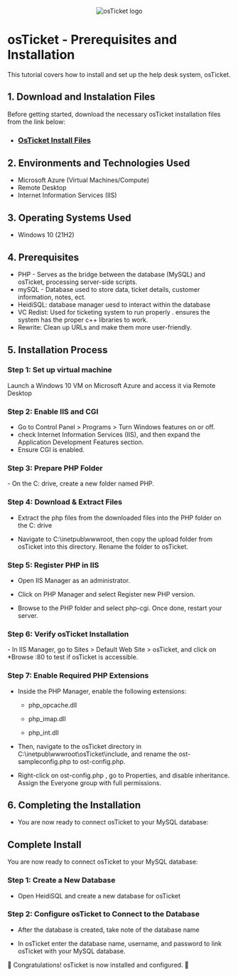 <p align="center">
<img src="https://i.imgur.com/Clzj7Xs.png" alt="osTicket logo"/>
</p>

<h1>osTicket - Prerequisites and Installation</h1>
This tutorial covers how to install and set up the help desk system, osTicket.<br />


<h2>1. Download and Instalation Files</h2>
Before getting started, download the necessary osTicket installation files from the link below:

- ### [OsTicket Install Files](https://drive.google.com/drive/u/0/folders/1zBOeA_lLiIJAMPvdahCGLg9wJqVeznbu)

<h2>2. Environments and Technologies Used</h2>

- Microsoft Azure (Virtual Machines/Compute)
- Remote Desktop
- Internet Information Services (IIS)

<h2>3. Operating Systems Used </h2>

- Windows 10</b> (21H2)

<h2>4. Prerequisites</h2>

- PHP - Serves as the bridge between the database (MySQL) and osTicket, processing server-side scripts.
- mySQL - Database used to store data, ticket details, customer information, notes, ect.
- HeidiSQL: database manager uesd to interact within the database
- VC Redist: Used for ticketing system to run properly . ensures the system has the proper c++ libraries to work.
- Rewrite: Clean up URLs and make them more user-friendly. 


<h2>5. Installation Process</h2>
<h3>Step 1: Set up virtual machine </h3>
Launch a Windows 10 VM on Microsoft Azure and access it via Remote Desktop

<h3>Step 2: Enable IIS and CGI</h3>

- Go to Control Panel > Programs > Turn Windows features on or off.
- check Internet Information Services (IIS), and then expand the Application Development Features section.
- Ensure CGI is enabled.

<h3>Step 3: Prepare PHP Folder</h3>
- On the C: drive, create a new folder named PHP.

<h3>Step 4: Download & Extract Files</h3>

- Extract the php files from the downloaded files into the PHP folder on the C: drive

- Navigate to C:\inetpub\wwwroot, then copy the upload folder from osTicket into this directory. Rename the folder to osTicket.

<h3>Step 5: Register PHP in IIS</h3>

- Open IIS Manager as an administrator.

- Click on PHP Manager and select Register new PHP version.

- Browse to the PHP folder and select php-cgi. Once done, restart your server.

<h3>Step 6: Verify osTicket Installation</h3>
- In IIS Manager, go to Sites > Default Web Site > osTicket, and click on *Browse :80 to test if osTicket is accessible.

<h3>Step 7: Enable Required PHP Extensions</h3>

- Inside the PHP Manager, enable the following extensions:

     - php_opcache.dll
  
     - php_imap.dll

     - php_int.dll
     
- Then, navigate to the osTicket directory in C:\inetpub\wwwroot\osTicket\include, and rename the ost-sampleconfig.php to ost-config.php.

- Right-click on  ost-config.php , go to Properties, and disable inheritance. Assign the Everyone group with full permissions.

<h2>6. Completing the Installation</h2>

- You are now ready to connect osTicket to your MySQL database:

<h2>Complete Install</h2>

You are now ready to connect osTicket to your MySQL database:

<h3>Step 1: Create a New Database</h3>

- Open HeidiSQL and create a new database for osTicket

<h3>Step 2: Configure osTicket to Connect to the Database</h3>

- After the database is created, take note of the database name

- In osTicket enter the database name, username, and password to link osTicket with your MySQL database.

🎉 Congratulations! osTicket is now installed and configured. 🎉
